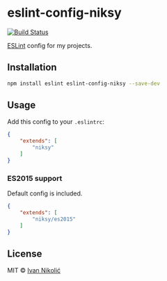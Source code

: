 # eslint-config-niksy

[![Build Status][ci-img]][ci]

[ESLint][eslint] config for my projects.

## Installation

```sh
npm install eslint eslint-config-niksy --save-dev
```

## Usage

Add this config to your `.eslintrc`:

```json
{
	"extends": [
		"niksy"
	]
}
```

### ES2015 support

Default config is included.

```json
{
	"extends": [
		"niksy/es2015"
	]
}
```

## License

MIT © [Ivan Nikolić](http://ivannikolic.com)

[ci]: https://travis-ci.org/niksy/eslint-config-niksy
[ci-img]: https://img.shields.io/travis/niksy/eslint-config-niksy/master.svg
[eslint]: http://eslint.org/

